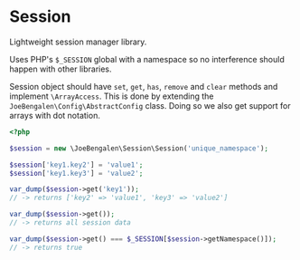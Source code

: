 # Session
Lightweight session manager library.

Uses PHP's `$_SESSION` global with a namespace so no interference should happen with other libraries.

Session object should have `set`, `get`, `has`, `remove` and `clear` methods and implement `\ArrayAccess`. This is done by extending the `JoeBengalen\Config\AbstractConfig` class. Doing so we also get support for arrays with dot notation.

```php
<?php

$session = new \JoeBengalen\Session\Session('unique_namespace');

$session['key1.key2'] = 'value1';
$session['key1.key3'] = 'value2';

var_dump($session->get('key1'));
// -> returns ['key2' => 'value1', 'key3' => 'value2']

var_dump($session->get());
// -> returns all session data

var_dump($session->get() === $_SESSION[$session->getNamespace()]);
// -> returns true

```
